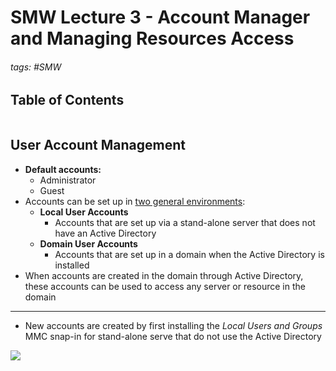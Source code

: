 # SMW Lecture 3 - Account Manager and Managing Resources Access

###### tags: #SMW 

## Table of Contents
```toc
```

## User Account Management
- **Default accounts:**
	- Administrator
	- Guest
- Accounts can be set up in <u>two general environments</u>:
	- **Local User Accounts**
		- Accounts that are set up via a stand-alone server that does not have an Active Directory
	- **Domain User Accounts**
		- Accounts that are set up in a domain when the Active Directory is installed
- When accounts are created in the domain through Active Directory, these accounts can be used to access any server or resource in the domain
---
- New accounts are created by first installing the *Local Users and Groups* MMC snap-in for stand-alone serve that do not use the Active Directory

![](https://i.imgur.com/HzjKYpM.png)

